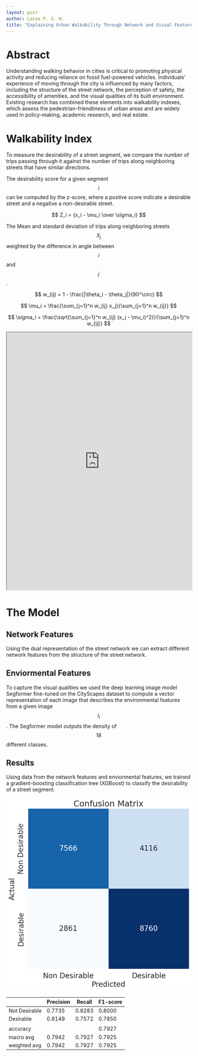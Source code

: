 ```yaml
---
layout: post
author: Lasse P. S. H.
title: "Explaining Urban Walkability Through Network and Visual Features"
---
```



# Abstract
Understanding walking behavior in cities is critical to promoting physical activity and reducing reliance on fossil fuel-powered vehicles.
Individuals’ experience of moving through the city is influenced by many factors, including the structure of the street network, the perception of safety, the accessibility of amenities, and the visual qualities of its built environment. 
Existing research has combined these elements into walkability indexes, which assess the pedestrian-friendliness of urban areas and are widely used in policy-making, academic research, and real estate.

# Walkability Index
To measure the desirability of a street segment, we compare the number of trips passing through it against the number of trips along neighboring streets that have similar directions.

The desirability score for a given segment $$i$$ can be computed by the z-score, where a postive score indicate a desirable street and a negative a non-desirable street.

$$
Z_i = {x_i - \mu_i \over \sigma_i}
$$

The Mean and standard deviation of trips along neighboring streets $$X_j$$ weighted by the difference in angle between $$i$$ and $$j$$.

$$
w_{ij} = 1 - \frac{|\theta_i - \theta_j|}{90^\circ}
$$

$$
\mu_i = \frac{\sum_{j=1}^n w_{ij} x_j}{\sum_{j=1}^n w_{ij}} 
$$

$$
\sigma_i = \frac{\sqrt{\sum_{j=1}^n w_{ij} (x_j - \mu_i)^2}}{\sum_{j=1}^n w_{ij}} 
$$


<iframe
  src="https://lassepsh.github.io/walkability_map/"
  style="width:100%; height:700px;"
></iframe>

# The Model

## Network Features
Using the dual representation of the street network we can extract different network features from the structure of the street network.

## Enviormental Features
To capture the visual qualities we used the deep learning image model Segformer fine-tuned on the CityScapes dataset to compute a vector representation of each image that describes the environmental features from a given image $$I_i$$. 
The Segformer model outputs the density of $$18$$ different classes. 



## Results
Using data from the network features and enviormental features, we trained a gradient-boosting classification tree (XGBoost) to classify the desirability of a street segment.

![cm](images/walkability/confusion_matrix.png)

|                | Precision | Recall  | F1-score |
|----------------|-----------|---------|----------|
| Not Desirable  | 0.7735    | 0.8283  | 0.8000   |
| Desirable      | 0.8149    | 0.7572  | 0.7850   |
|                |           |         |          |
| accuracy       |           |         | 0.7927   |
| macro avg      | 0.7942    | 0.7927  | 0.7925   |
| weighted avg   | 0.7942    | 0.7927  | 0.7925   |


